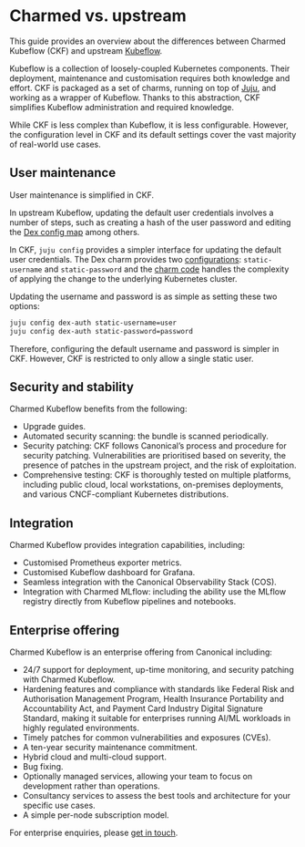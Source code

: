 
# Charmed vs. upstream

This guide provides an overview about the differences between Charmed Kubeflow (CKF) and upstream [Kubeflow](https://kubeflow.org/).

Kubeflow is a collection of loosely-coupled Kubernetes components. Their deployment, maintenance and customisation requires both knowledge and effort. CKF is packaged as a set of charms, running on top of [Juju](https://juju.is/), and working as a wrapper of Kubeflow. Thanks to this abstraction, CKF simplifies Kubeflow administration and required knowledge.

While CKF is less complex than Kubeflow, it is less configurable. However, the configuration level in CKF and its default settings cover the vast majority of real-world use cases. 

## User maintenance

User maintenance is simplified in CKF.

In upstream Kubeflow, updating the default user credentials involves a number of steps, such as creating a hash of the user password and editing the [Dex config map](https://github.com/kubeflow/manifests/blob/abc72bea09259eeea96646d0414a14539e18d02a/common/dex/base/config-map.yaml#L21C1-L26C31) among others.

In CKF, `juju config` provides a simpler interface for updating the default user credentials. The Dex charm provides two [configurations](https://charmhub.io/dex-auth/configure): `static-username` and `static-password` and the [charm code](https://github.com/canonical/dex-auth-operator/blob/track/2.31/src/charm.py#L218-L231) handles the complexity of applying the change to the underlying Kubernetes cluster.

Updating the username and password is as simple as setting these two options:

```bash
juju config dex-auth static-username=user
juju config dex-auth static-password=password
```

Therefore, configuring the default username and password is simpler in CKF. However, CKF is restricted to only allow a single static user. 

## Security and stability

Charmed Kubeflow benefits from the following:

 - Upgrade guides.
 - Automated security scanning: the bundle is scanned periodically.
 - Security patching: CKF follows Canonical’s process and procedure for security patching. Vulnerabilities are prioritised based on severity, the presence of patches in the upstream project, and the risk of exploitation.
 - Comprehensive testing: CKF is thoroughly tested on multiple platforms, including public cloud, local workstations, on-premises deployments, and various CNCF-compliant Kubernetes distributions.

## Integration

Charmed Kubeflow provides integration capabilities, including:

 - Customised Prometheus exporter metrics.
 - Customised Kubeflow dashboard for Grafana.
 - Seamless integration with the Canonical Observability Stack (COS).
 - Integration with Charmed MLflow: including the ability use the MLflow registry directly from Kubeflow pipelines and notebooks.

## Enterprise offering

Charmed Kubeflow is an enterprise offering from Canonical including:

 - 24/7 support for deployment, up-time monitoring, and security patching with Charmed Kubeflow.
 - Hardening features and compliance with standards like Federal Risk and Authorisation Management Program, Health Insurance Portability and Accountability Act, and Payment Card Industry Digital Signature Standard, making it suitable for enterprises running AI/ML workloads in highly regulated environments.
 - Timely patches for common vulnerabilities and exposures (CVEs).
 - A ten-year security maintenance commitment.
 - Hybrid cloud and multi-cloud support.
 - Bug fixing.
 - Optionally managed services, allowing your team to focus on development rather than operations.
 - Consultancy services to assess the best tools and architecture for your specific use cases.
 - A simple per-node subscription model.

For enterprise enquiries, please [get in touch](https://ubuntu.com/ai#get-in-touch).

